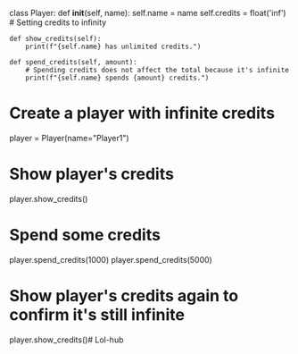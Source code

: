 class Player:
    def __init__(self, name):
        self.name = name
        self.credits = float('inf')  # Setting credits to infinity

    def show_credits(self):
        print(f"{self.name} has unlimited credits.")

    def spend_credits(self, amount):
        # Spending credits does not affect the total because it's infinite
        print(f"{self.name} spends {amount} credits.")

# Create a player with infinite credits
player = Player(name="Player1")

# Show player's credits
player.show_credits()

# Spend some credits
player.spend_credits(1000)
player.spend_credits(5000)

# Show player's credits again to confirm it's still infinite
player.show_credits()# Lol-hub
